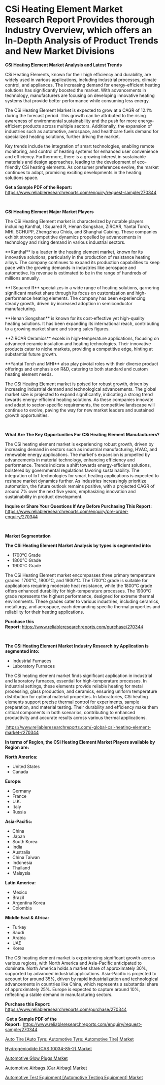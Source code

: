 <p><h1>CSi Heating Element Market Research Report Provides thorough Industry Overview, which offers an In-Depth Analysis of Product Trends and New Market Divisions</h1></p><p><strong>CSi Heating Element Market Analysis and Latest Trends</strong></p>
<p><p>CSi Heating Elements, known for their high efficiency and durability, are widely used in various applications, including industrial processes, climate control, and appliances. The increasing demand for energy-efficient heating solutions has significantly boosted the market. With advancements in technology, manufacturers are focusing on developing innovative heating systems that provide better performance while consuming less energy.</p><p>The CSi Heating Element Market is expected to grow at a CAGR of 12.1% during the forecast period. This growth can be attributed to the rising awareness of environmental sustainability and the push for more energy-efficient products across multiple sectors. Additionally, the expansion of industries such as automotive, aerospace, and healthcare fuels demand for specialized heating solutions, further driving the market.</p><p>Key trends include the integration of smart technologies, enabling remote monitoring, and control of heating systems for enhanced user convenience and efficiency. Furthermore, there is a growing interest in sustainable materials and design approaches, leading to the development of eco-friendly CSi heating elements. As consumer preferences evolve, the market continues to adapt, promising exciting developments in the heating solutions space.</p></p>
<p><strong>Get a Sample PDF of the Report:&nbsp;</strong> <a href="https://www.reliableresearchreports.com/enquiry/request-sample/270344?utm_campaign=41&utm_medium=2&utm_source=Github&utm_content=ia&utm_term=30032025&utm_id=csi-heating-element">https://www.reliableresearchreports.com/enquiry/request-sample/270344</a></p>
<p>&nbsp;</p>
<p><strong>CSi Heating Element Major Market Players</strong></p>
<p><p>The CSi Heating Element market is characterized by notable players including Kanthal, I Squared R, Henan Songshan, ZIRCAR, Yantai Torch, MHI, SCHUPP, Zhengzhou Chida, and Shanghai Caixing. These companies exhibit strong competitive dynamics propelled by advancements in technology and rising demand in various industrial sectors.</p><p>**Kanthal** is a leader in the heating element market, known for its innovative solutions, particularly in the production of resistance heating alloys. The company continues to expand its production capabilities to keep pace with the growing demands in industries like aerospace and automotive. Its revenue is estimated to be in the range of hundreds of millions annually.</p><p>**I Squared R** specializes in a wide range of heating solutions, garnering significant market share through its focus on customization and high-performance heating elements. The company has been experiencing steady growth, driven by increased adoption in semiconductor manufacturing.</p><p>**Henan Songshan** is known for its cost-effective yet high-quality heating solutions. It has been expanding its international reach, contributing to a growing market share and strong sales figures.</p><p>**ZIRCAR Ceramics** excels in high-temperature applications, focusing on advanced ceramic insulation and heating technologies. Their innovative products cater to niche markets, providing a competitive edge, hinting at substantial future growth.</p><p>**Yantai Torch and MHI** also play pivotal roles with their diverse product offerings and emphasis on R&D, catering to both standard and custom heating element needs.</p><p>The CSi Heating Element market is poised for robust growth, driven by increasing industrial demand and technological advancements. The global market size is projected to expand significantly, indicating a strong trend towards energy-efficient heating solutions. As these companies innovate and adapt to sector-specific requirements, the competitive landscape will continue to evolve, paving the way for new market leaders and sustained growth opportunities.</p></p>
<p>&nbsp;</p>
<p><strong>What Are The Key Opportunities For CSi Heating Element Manufacturers?</strong></p>
<p><p>The CSi heating element market is experiencing robust growth, driven by increasing demand in sectors such as industrial manufacturing, HVAC, and renewable energy applications. The market's expansion is propelled by advancements in material technology, enhancing efficiency and performance. Trends indicate a shift towards energy-efficient solutions, bolstered by governmental regulations favoring sustainability. The integration of IoT technologies for smart heating applications is expected to reshape market dynamics further. As industries increasingly prioritize automation, the future outlook remains positive, with a projected CAGR of around 7% over the next five years, emphasizing innovation and sustainability in product development.</p></p>
<p><strong>Inquire or Share Your Questions If Any Before Purchasing This Report:</strong> <a href="https://www.reliableresearchreports.com/enquiry/pre-order-enquiry/270344?utm_campaign=41&utm_medium=2&utm_source=Github&utm_content=ia&utm_term=30032025&utm_id=csi-heating-element">https://www.reliableresearchreports.com/enquiry/pre-order-enquiry/270344</a></p>
<p>&nbsp;</p>
<p><strong>Market Segmentation</strong></p>
<p><strong>The CSi Heating Element Market Analysis by types is segmented into:</strong></p>
<p><ul><li>1700°C Grade</li><li>1800°C Grade</li><li>1900°C Grade</li></ul></p>
<p><p>The CSi Heating Element market encompasses three primary temperature grades: 1700°C, 1800°C, and 1900°C. The 1700°C grade is suitable for applications requiring moderate heat resistance, while the 1800°C grade offers enhanced durability for high-temperature processes. The 1900°C grade represents the highest performance, designed for extreme thermal environments. These grades cater to various industries, including ceramics, metallurgy, and aerospace, each demanding specific thermal properties and reliability for their heating applications.</p></p>
<p><strong>Purchase this Report:&nbsp;</strong><a href="https://www.reliableresearchreports.com/purchase/270344?utm_campaign=41&utm_medium=2&utm_source=Github&utm_content=ia&utm_term=30032025&utm_id=csi-heating-element">https://www.reliableresearchreports.com/purchase/270344</a></p>
<p>&nbsp;</p>
<p><strong>The CSi Heating Element Market Industry Research by Application is segmented into:</strong></p>
<p><ul><li>Industrial Furnaces</li><li>Laboratory Furnaces</li></ul></p>
<p><p>The CSi heating element market finds significant application in industrial and laboratory furnaces, essential for high-temperature processes. In industrial settings, these elements provide reliable heating for metal processing, glass production, and ceramics, ensuring uniform temperature distribution for optimal material properties. In laboratories, CSi heating elements support precise thermal control for experiments, sample preparation, and material testing. Their durability and efficiency make them critical components in both scenarios, contributing to enhanced productivity and accurate results across various thermal applications.</p></p>
<p><a href="https://www.reliableresearchreports.com/-global-csi-heating-element-market-r270344?utm_campaign=41&utm_medium=2&utm_source=Github&utm_content=ia&utm_term=30032025&utm_id=csi-heating-element">&nbsp;https://www.reliableresearchreports.com/-global-csi-heating-element-market-r270344</a></p>
<p><strong>In terms of Region, the CSi Heating Element Market Players available by Region are:</strong></p>
<p>
    <p> <strong> North America: </strong>
        <ul>
            <li>United States</li>
            <li>Canada</li>
        </ul>
        </p> 
    <p> <strong> Europe: </strong>
        <ul>
            <li>Germany</li>
            <li>France</li>
            <li>U.K.</li>
            <li>Italy</li>
            <li>Russia</li>
        </ul>
        </p> 
    <p> <strong> Asia-Pacific: </strong>
        <ul>
            <li>China</li>
            <li>Japan</li>
            <li>South Korea</li>
            <li>India</li>
            <li>Australia</li>
            <li>China Taiwan</li>
            <li>Indonesia</li>
            <li>Thailand</li>
            <li>Malaysia</li>
        </ul>
        </p> 
    <p> <strong> Latin America: </strong>
        <ul>
            <li>Mexico</li>
            <li>Brazil</li>
            <li>Argentina Korea</li>
            <li>Colombia</li>
        </ul>
        </p> 
    <p> <strong> Middle East & Africa: </strong>
        <ul>
            <li>Turkey</li>
            <li>Saudi</li>
            <li>Arabia</li>
            <li>UAE</li>
            <li>Korea</li>
        </ul>
    </p>
    </p>
<p><p>The CSi heating element market is experiencing significant growth across various regions, with North America and Asia-Pacific anticipated to dominate. North America holds a market share of approximately 30%, supported by advanced industrial applications. Asia-Pacific is projected to account for around 35%, driven by rapid industrialization and technological advancements in countries like China, which represents a substantial share of approximately 25%. Europe is expected to capture around 10%, reflecting a stable demand in manufacturing sectors.</p></p>
<p><strong>Purchase this Report: </strong><a href="https://www.reliableresearchreports.com/purchase/270344?utm_campaign=41&utm_medium=2&utm_source=Github&utm_content=ia&utm_term=30032025&utm_id=csi-heating-element">https://www.reliableresearchreports.com/purchase/270344</a></p>
<p>&nbsp;<strong>Get a Sample PDF of the Report:&nbsp;&nbsp;</strong><a href="https://www.reliableresearchreports.com/enquiry/request-sample/270344?utm_campaign=41&utm_medium=2&utm_source=Github&utm_content=ia&utm_term=30032025&utm_id=csi-heating-element">https://www.reliableresearchreports.com/enquiry/request-sample/270344</a></p>
<p><strong></strong></p>
<p><p><a href="https://github.com/pilukypalis/Market-Research-Report-List-1/blob/main/auto-tire-auto-tyre-automotive-tyre-automotive-tire-market.md?utm_campaign=41&utm_medium=2&utm_source=Github&utm_content=ia&utm_term=30032025&utm_id=csi-heating-element">Auto Tire [Auto Tyre; Automotive Tyre; Automotive Tire] Market</a></p><p><a href="https://github.com/latzerelfigo48/Market-Research-Report-List-1/blob/main/hydrogeniodide-cas-10034-85-2-market.md?utm_campaign=41&utm_medium=2&utm_source=Github&utm_content=ia&utm_term=30032025&utm_id=csi-heating-element">Hydrogeniodide (CAS 10034-85-2) Market</a></p><p><a href="https://github.com/jugutstam/Market-Research-Report-List-1/blob/main/automotive-glow-plugs-market.md?utm_campaign=41&utm_medium=2&utm_source=Github&utm_content=ia&utm_term=30032025&utm_id=csi-heating-element">Automotive Glow Plugs Market</a></p><p><a href="https://github.com/moratronak3q/Market-Research-Report-List-1/blob/main/automotive-airbags-car-airbag-market.md?utm_campaign=41&utm_medium=2&utm_source=Github&utm_content=ia&utm_term=30032025&utm_id=csi-heating-element">Automotive Airbags [Car Airbag] Market</a></p><p><a href="https://github.com/reahmmunises/Market-Research-Report-List-1/blob/main/automotive-test-equipment-automotive-testing-equipment-market.md?utm_campaign=41&utm_medium=2&utm_source=Github&utm_content=ia&utm_term=30032025&utm_id=csi-heating-element">Automotive Test Equipment [Automotive Testing Equipment] Market</a></p></p>